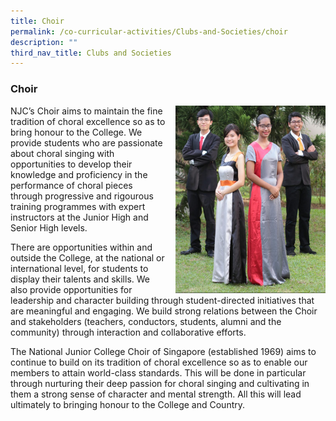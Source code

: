 ```yaml
---
title: Choir
permalink: /co-curricular-activities/Clubs-and-Societies/choir
description: ""
third_nav_title: Clubs and Societies
---
```

### Choir

<img src="/images/choir1.png" style="width:240px;height:300px;margin-left:15px;" align = "right"> NJC’s Choir aims to maintain the fine tradition of choral excellence so as to bring honour to the College. We provide students who are passionate about choral singing with opportunities to develop their knowledge and proficiency in the performance of choral pieces through progressive and rigourous training programmes with expert instructors at the Junior High and Senior High levels.

There are opportunities within and outside the College, at the national or international level, for students to display their talents and skills. We also provide opportunities for leadership and character building through student-directed initiatives that are meaningful and engaging. We build strong relations between the Choir and stakeholders (teachers, conductors, students, alumni and the community) through interaction and collaborative efforts.

The National Junior College Choir of Singapore (established 1969) aims to continue to build on its tradition of choral excellence so as to enable our members to attain world-class standards. This will be done in particular through nurturing their deep passion for choral singing and cultivating in them a strong sense of character and mental strength. All this will lead ultimately to bringing honour to the College and Country.
